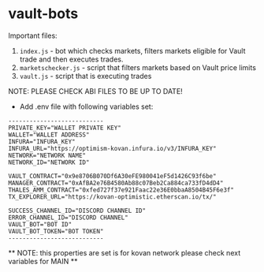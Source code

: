 # vault-bots

Important files:

1. `index.js` - bot which checks markets, filters markets eligible for Vault trade and then executes trades.
2. `marketschecker.js` - script that filters markets based on Vault price limits
3. `vault.js` - script that is executing trades

NOTE: PLEASE CHECK ABI FILES TO BE UP TO DATE!

- Add .env file with following variables set:

```
---------------------------
PRIVATE_KEY="WALLET PRIVATE KEY"
WALLET="WALLET ADDRESS"
INFURA="INFURA_KEY"
INFURA_URL="https://optimism-kovan.infura.io/v3/INFURA_KEY"
NETWORK="NETWORK NAME"
NETWORK_ID="NETWORK ID"

VAULT_CONTRACT="0x9e8706B070Df6A30eFE980041eF5d1426C93f6be"
MANAGER_CONTRACT="0xAfBA2e76B4580Ab88c07Beb2Ca884ca733fD4dD4"
THALES_AMM_CONTRACT="0xfed727f37e921Faac22e36E0bbaA8504B45F6e3f"
TX_EXPLORER_URL="https://kovan-optimistic.etherscan.io/tx/"

SUCCESS_CHANNEL_ID="DISCORD CHANNEL ID"
ERROR_CHANNEL_ID="DISCORD CHANNEL"
VAULT_BOT="BOT ID"
VAULT_BOT_TOKEN="BOT TOKEN"
---------------------------
```

** NOTE: this properties are set is for kovan network please check next variables for MAIN **
